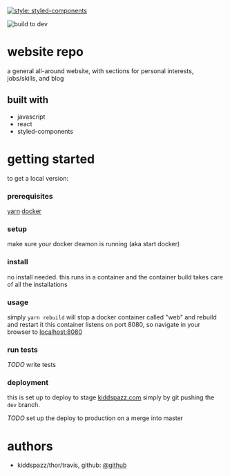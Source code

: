 [![style: styled-components](https://img.shields.io/badge/style-%F0%9F%92%85%20styled--components-orange.svg?colorB=daa357&colorA=db748e)](https://github.com/styled-components/styled-components)

![build to dev](https://github.com/kiddspazz/.github/workflows/publish-docker-image-on-push.yml/badge.svg?branch=dev)

# website repo

a general all-around website, with sections for personal interests, jobs/skills, and blog

## built with

* javascript
* react
* styled-components

# getting started

to get a local version:

### prerequisites

[yarn](https://yarnpkg.com)
[docker](https://www.docker.com)

### setup

make sure your docker deamon is running (aka start docker)

### install

no install needed. this runs in a container and the container build takes care of all the
installations

### usage

simply `yarn rebuild` will stop a docker container called "web" and rebuild and restart it
this container listens on port 8080, so navigate in your browser to [localhost:8080](localhost:8080)

### run tests

*TODO* write tests

### deployment

this is set up to deploy to stage [kiddspazz.com](https://www.kiddspazz.com) simply by git pushing
the `dev` branch.

*TODO* set up the deploy to production on a merge into master

# authors

* kiddspazz/thor/travis, github: [@github](https://github.com/kiddspazz)
